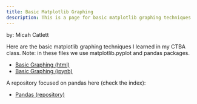 ```yaml
---
title: Basic Matplotlib Graphing
description: This is a page for basic matplotlib graphing techniques
---
```

by: Micah Catlett

Here are the basic matplotlib graphing techniques I learned in my CTBA class. Note: in these files we use matplotlib.pyplot and pandas packages.
- [Basic Graphing (html)](BasicGraphAssignment.html)
- [Basic Graphing (ipynb)](BasicGraphAssignment.ipynb)

A repository focused on pandas here (check the index):
- [Pandas (repository)](https://github.com/githubmicah/pandas)
